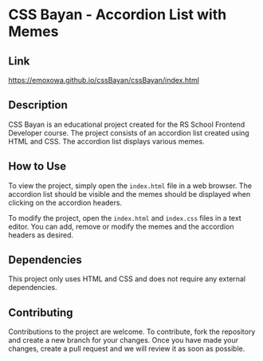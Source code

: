 # CSS Bayan - Accordion List with Memes

## Link 

https://emoxowa.github.io/cssBayan/cssBayan/index.html

## Description

CSS Bayan is an educational project created for the RS School Frontend Developer course. The project consists of an accordion list created using HTML and CSS. The accordion list displays various memes.

## How to Use

To view the project, simply open the `index.html` file in a web browser. The accordion list should be visible and the memes should be displayed when clicking on the accordion headers.

To modify the project, open the `index.html` and `index.css` files in a text editor. You can add, remove or modify the memes and the accordion headers as desired.

## Dependencies

This project only uses HTML and CSS and does not require any external dependencies.

## Contributing

Contributions to the project are welcome. To contribute, fork the repository and create a new branch for your changes. Once you have made your changes, create a pull request and we will review it as soon as possible.


